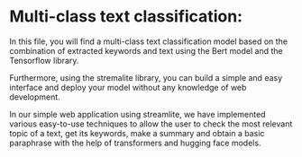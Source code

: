 # Multi-class text classification:

In this file, you will find a multi-class text classification model based on the combination of extracted keywords and text using the Bert model and the Tensorflow library.

Furthermore, using the stremalite library, you can build a simple and easy interface and deploy your model without any knowledge of web development.

In our simple web application using streamlite, we have implemented various easy-to-use techniques to allow the user to check the most relevant topic of a text, get its keywords, make a summary and obtain a basic paraphrase with the help of transformers and hugging face models.
